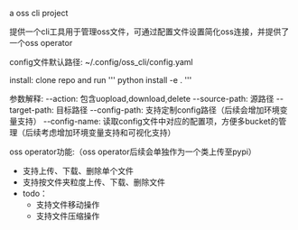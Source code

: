 a oss cli project

提供一个cli工具用于管理oss文件，可通过配置文件设置简化oss连接，并提供了一个oss operator

config文件默认路径: ~/.config/oss_cli/config.yaml

install: clone repo and run 
'''
python install -e .
'''

参数解释:
 --action: 包含uopload,download,delete
 --source-path: 源路径
 --target-path: 目标路径
 --config-path: 支持定制config路径（后续会增加环境变量支持）
 --config-name: 读取config文件中对应的配置项，方便多bucket的管理（后续考虑增加环境变量支持和可视化支持）

oss operator功能:（oss operator后续会单独作为一个类上传至pypi）
  - 支持上传、下载、删除单个文件
  - 支持按文件夹粒度上传、下载、删除文件
  - todo：
    - 支持文件移动操作
    - 支持文件压缩操作

